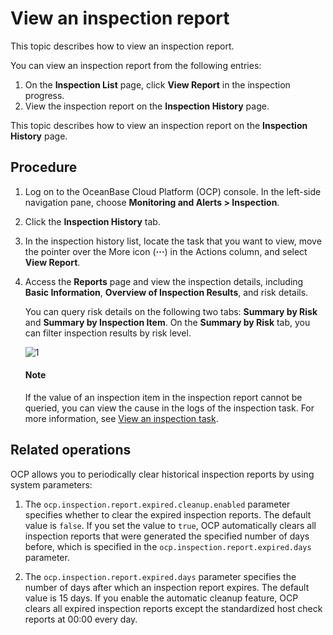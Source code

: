 # View an inspection report

This topic describes how to view an inspection report.

You can view an inspection report from the following entries:

1. On the **Inspection List** page, click **View Report** in the inspection progress.
2. View the inspection report on the **Inspection History** page.

This topic describes how to view an inspection report on the **Inspection History** page.

## Procedure

1. Log on to the OceanBase Cloud Platform (OCP) console. In the left-side navigation pane, choose **Monitoring and Alerts > Inspection**.

2. Click the **Inspection History** tab.

3. In the inspection history list, locate the task that you want to view, move the pointer over the More icon (**···**) in the Actions column, and select **View Report**.

4. Access the **Reports** page and view the inspection details, including **Basic Information**, **Overview of Inspection Results**, and risk details.

   You can query risk details on the following two tabs: **Summary by Risk** and **Summary by Inspection Item**. On the **Summary by Risk** tab, you can filter inspection results by risk level.

   ![1](https://obbusiness-private.oss-cn-shanghai.aliyuncs.com/doc/img/ocp/420/%E5%B7%A1%E6%A3%80%E6%8A%A5%E5%91%8A-1.png)

   <main id="notice" type='explain'>
    <h4>Note</h4>
    <p>If the value of an inspection item in the inspection report cannot be queried, you can view the cause in the logs of the inspection task. For more information, see <a href="../500.view-an-inspection-task.md">View an inspection task</a>.</p>
   </main>

## Related operations

OCP allows you to periodically clear historical inspection reports by using system parameters:

1. The `ocp.inspection.report.expired.cleanup.enabled` parameter specifies whether to clear the expired inspection reports. The default value is `false`. If you set the value to `true`, OCP automatically clears all inspection reports that were generated the specified number of days before, which is specified in the `ocp.inspection.report.expired.days` parameter.

2. The `ocp.inspection.report.expired.days` parameter specifies the number of days after which an inspection report expires. The default value is 15 days. If you enable the automatic cleanup feature, OCP clears all expired inspection reports except the standardized host check reports at 00:00 every day.
